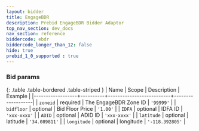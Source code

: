 ```yaml
---
layout: bidder
title: EngageBDR
description: Prebid EngageBDR Bidder Adaptor
top_nav_section: dev_docs
nav_section: reference
biddercode: ebdr
biddercode_longer_than_12: false
hide: true
prebid_1_0_supported : true
---
```


### Bid params

{: .table .table-bordered .table-striped }
| Name             | Scope    | Description              | Example           |
|------------------+----------+--------------------------+-------------------|
| `zoneid`         | required | The EngageBDR Zone ID    | `'99999'`         |
| `bidfloor`       | optional | Bid Floor Price          | `'1.00'`          |
| `IDFA`           | optional | IDFA ID                  | `'xxx-xxxx'`      |
| `ADID`           | optional | ADID ID                  | `'xxx-xxxx'`      |
| `latitude`       | optional | latitude                 | `'34.089811'`     |
| `longitude`      | optional | longitude                | `'-118.392805'`   |
